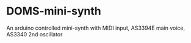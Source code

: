 # DOMS-mini-synth
An arduino controlled mini-synth with MIDI input, AS3394E main voice, AS3340 2nd oscillator
